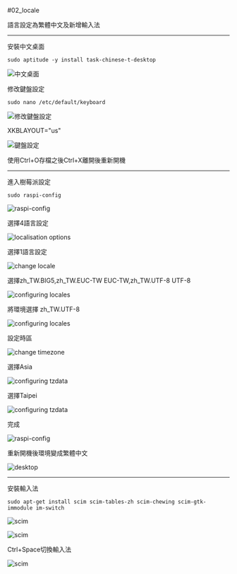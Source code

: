 #02_locale

語言設定為繁體中文及新增輸入法

***

安裝中文桌面

`sudo aptitude -y install task-chinese-t-desktop`

![中文桌面](img/01.png)

修改鍵盤設定

`sudo nano /etc/default/keyboard`

![修改鍵盤設定](img/02.png)

XKBLAYOUT="us"

![鍵盤設定](img/03.png)

使用Ctrl+O存檔之後Ctrl+X離開後重新開機

***

進入樹莓派設定

`sudo raspi-config`

![raspi-config](img/04.png)

選擇4語言設定

![localisation options](img/05.png)

選擇1語言設定

![change locale](img/06.png)

選擇zh_TW.BIG5,zh_TW.EUC-TW EUC-TW,zh_TW.UTF-8 UTF-8

![configuring locales](img/07.png)

將環境選擇 zh_TW.UTF-8

![configuring locales](img/08.png)

設定時區

![change timezone](img/09.png)

選擇Asia

![configuring tzdata](img/10.png)

選擇Taipei

![configuring tzdata](img/11.png)

完成

![raspi-config](img/12.png)

重新開機後環境變成繁體中文

![desktop](img/13.png)

***

安裝輸入法

`sudo apt-get install scim scim-tables-zh scim-chewing scim-gtk-immodule im-switch`

![scim](img/14.png)

![scim](img/15.png)

Ctrl+Space切換輸入法

![scim](img/16.png)